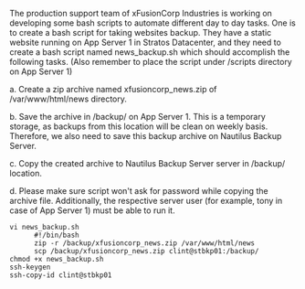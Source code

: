 The production support team of xFusionCorp Industries is working on developing some bash scripts to automate different day to day tasks. One is to create a bash script for taking websites backup. They have a static website running on App Server 1 in Stratos Datacenter, and they need to create a bash script named news_backup.sh which should accomplish the following tasks. (Also remember to place the script under /scripts directory on App Server 1)

a. Create a zip archive named xfusioncorp_news.zip of /var/www/html/news directory.

b. Save the archive in /backup/ on App Server 1. This is a temporary storage, as backups from this location will be clean on weekly basis. Therefore, we also need to save this backup archive on Nautilus Backup Server.

c. Copy the created archive to Nautilus Backup Server server in /backup/ location.

d. Please make sure script won't ask for password while copying the archive file. Additionally, the respective server user (for example, tony in case of App Server 1) must be able to run it.

```
vi news_backup.sh
      #!/bin/bash
      zip -r /backup/xfusioncorp_news.zip /var/www/html/news
      scp /backup/xfusioncorp_news.zip clint@stbkp01:/backup/
chmod +x news_backup.sh
ssh-keygen
ssh-copy-id clint@stbkp01
```
